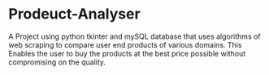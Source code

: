 # Prodeuct-Analyser
A Project using python tkinter and mySQL database that uses algorithms of web scraping to compare user end products of various domains.
This Enables the user to buy the products at the best price possible without compromising on the quality. 
